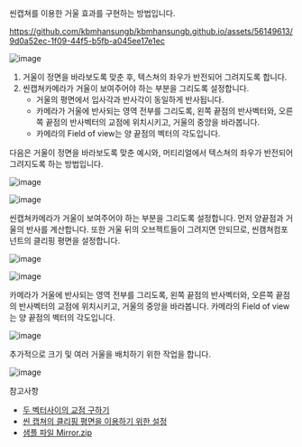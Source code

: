 씬캡쳐를 이용한 거울 효과를 구현하는 방법입니다.

https://github.com/kbmhansungb/kbmhansungb.github.io/assets/56149613/9d0a52ec-1f09-44f5-b5fb-a045ee17e1ec

![image](https://github.com/kbmhansungb/kbmhansungb.github.io/assets/56149613/0edec30c-acc4-4b24-a145-1369496769d4)

1. 거울이 정면을 바라보도록 맞춘 후, 텍스쳐의 좌우가 반전되어 그려지도록 합니다.
2. 씬캡쳐카메라가 거울이 보여주어야 하는 부분을 그리도록 설정합니다.
    * 거울의 평면에서 입사각과 반사각이 동일하게 반사됩니다.
    * 카메라가 거울에 반사되는 영역 전부를 그리도록, 왼쪽 끝점의 반사벡터와, 오른쪽 끝점의 반사벡터의 교점에 위치시키고, 거울의 중앙을 바라봅니다.
    * 카메라의 Field of view는 양 끝점의 벡터의 각도입니다.

다음은 거울이 정면을 바라보도록 맞춘 예시와, 머티리얼에서 텍스쳐의 좌우가 반전되어 그려지도록 하는 방법입니다.

![image](https://github.com/kbmhansungb/kbmhansungb.github.io/assets/56149613/4143c7d3-5430-459e-b5c6-45d47c92f2e9)

![image](https://github.com/kbmhansungb/kbmhansungb.github.io/assets/56149613/c3875ae6-e0f3-475e-9849-5f2c79ea3b3c)

씬캡쳐카메라가 거울이 보여주어야 하는 부분을 그리도록 설정합니다. 먼저 양끝점과 거울의 반사를 계산합니다. 또한 거울 뒤의 오브젝트들이 그려지면 안되므로, 씬캠쳐컴포넌트의 클리핑 평면을 설정합니다.

![image](https://github.com/kbmhansungb/kbmhansungb.github.io/assets/56149613/b49963f9-d01d-4019-b966-02abdeb3cdff)

![image](https://github.com/kbmhansungb/kbmhansungb.github.io/assets/56149613/fadf1903-09ef-4249-a68a-9ba64934bd27)

카메라가 거울에 반사되는 영역 전부를 그리도록, 왼쪽 끝점의 반사벡터와, 오른쪽 끝점의 반사벡터의 교점에 위치시키고, 거울의 중앙을 바라봅니다. 카메라의 Field of view는 양 끝점의 벡터의 각도입니다.

![image](https://github.com/kbmhansungb/kbmhansungb.github.io/assets/56149613/6ecc0640-881d-4d14-9f34-2e4de4cb1626)

추가적으로 크기 및 여러 거울을 배치하기 위한 작업을 합니다.

![image](https://github.com/kbmhansungb/kbmhansungb.github.io/assets/56149613/5156390a-997c-4991-a792-dfd2e5060dcf)

참고사항

* [두 벡터사이의 교점 구하기](https://math.stackexchange.com/questions/270767/find-intersection-of-two-3d-lines)
* [씬 캡쳐의 클리핑 평면을 이용하기 위한 설정](https://forums.unrealengine.com/t/scenecapturecomponent-custom-frustumstartdist/391684/3)
* [샘플 파일 Mirror.zip](https://github.com/kbmhansungb/kbmhansungb.github.io/files/12520169/Mirror.zip)

